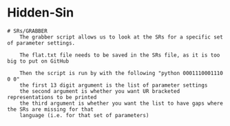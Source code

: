 # Hidden-Sin
 
    # SRs/GRABBER
        The grabber script allows us to look at the SRs for a specific set of parameter settings.
        
        The flat.txt file needs to be saved in the SRs file, as it is too big to put on GitHub

        Then the script is run by with the following "python 0001110001110 0 0" 
        the first 13 digit argument is the list of parameter settings
        the second argument is whether you want UR bracketed representations to be printed
        the third argument is whether you want the list to have gaps where the SRs are missing for that
        language (i.e. for that set of parameters)

